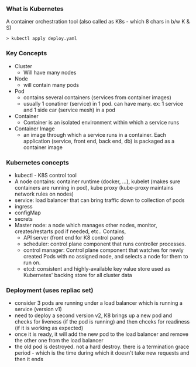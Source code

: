 ### What is Kubernetes
A container orchestration tool (also called as K8s - which 8 chars in b/w K & S)
```
> kubectl apply deploy.yaml
```

### Key Concepts
- Cluster
  - Will have many nodes
- Node
  - will contain many pods
- Pod
  - contains several containers (services from container images)
  - usually 1 conatiner (service) in 1 pod. can have many. ex: 1 service and 1 side car (service mesh) in a pod
- Container
  - Container is an isolated environment within which a service runs 
- Container Image
  - an image through which a service runs in a container. Each application (service, front end, back end, db) is packaged as a container image

### Kubernetes concepts 
- kubectl - K8S control tool
- A node contains: container runtime (docker, ...), kubelet (makes sure containers are running in pod), kube proxy (kube-proxy maintains network rules on nodes)
- service: load balancer that can bring traffic down to collection of pods
- ingress
- configMap
- secrets
- Master node: a node which manages other nodes, monitor, creates/restarts pod if needed, etc.. Contains,
  - API server (front end for K8 control pane)
  - scheduler: control plane component that runs controller processes.
  - control manager: Control plane component that watches for newly created Pods with no assigned node, and selects a node for them to run on.
  - etcd: consistent and highly-available key value store used as Kubernetes' backing store for all cluster data

### Deployment (uses repliac set)
- consider 3 pods are running under a load balancer which is running a service (version v1)
- need to deploy a second version v2, K8 brings up a new pod and checks for liveness (if the pod is running) and then chceks for readiness (if it is working as expected)
- once it is ready, it will add the new pod to the load balancer and remove the other one from the load balancer
- the old pod is destroyed. not a hard destroy. there is a termination grace period - which is the time during which it doesn't take new requests and then it ends




